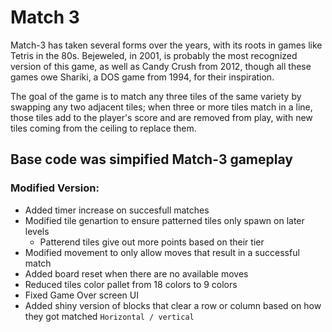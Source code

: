 # Match 3

Match-3 has taken several forms over the years, with its roots in games
like Tetris in the 80s. Bejeweled, in 2001, is probably the most recognized
version of this game, as well as Candy Crush from 2012, though all these
games owe Shariki, a DOS game from 1994, for their inspiration.

The goal of the game is to match any three tiles of the same variety by
swapping any two adjacent tiles; when three or more tiles match in a line,
those tiles add to the player's score and are removed from play, with new
tiles coming from the ceiling to replace them.

## Base code was simpified Match-3 gameplay

### Modified Version:

- Added timer increase on succesfull matches
- Modified tile genartion to ensure patterned tiles only spawn on later levels
  - Patterend tiles give out more points based on their tier
- Modified movement to only allow moves that result in a successful match
- Added board reset when there are no available moves
- Reduced tiles color pallet from 18 colors to 9 colors
- Fixed Game Over screen UI
- Added shiny version of blocks that clear a row or column based on how they got matched `Horizontal / vertical`
